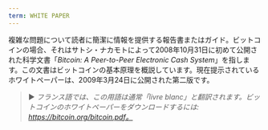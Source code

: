 ```yaml
---
term: WHITE PAPER
---
```


複雑な問題について読者に簡潔に情報を提供する報告書またはガイド。ビットコインの場合、それはサトシ・ナカモトによって2008年10月31日に初めて公開された科学文書「*Bitcoin: A Peer-to-Peer Electronic Cash System*」を指します。この文書はビットコインの基本原理を概説しています。現在提示されているホワイトペーパーは、2009年3月24日に公開された第二版です。

> ► *フランス語では、この用語は通常「livre blanc」と翻訳されます。ビットコインのホワイトペーパーをダウンロードするには: https://bitcoin.org/bitcoin.pdf。*